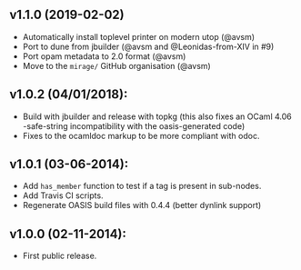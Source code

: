 ## v1.1.0 (2019-02-02)
* Automatically install toplevel printer on modern utop (@avsm)
* Port to dune from jbuilder (@avsm and @Leonidas-from-XIV in #9)
* Port opam metadata to 2.0 format (@avsm)
* Move to the `mirage/` GitHub organisation (@avsm)

## v1.0.2 (04/01/2018):

* Build with jbuilder and release with topkg
  (this also fixes an OCaml 4.06 -safe-string incompatibility with
   the oasis-generated code)
* Fixes to the ocamldoc markup to be more compliant with odoc.

## v1.0.1 (03-06-2014):

* Add `has_member` function to test if a tag is present in sub-nodes.
* Add Travis CI scripts.
* Regenerate OASIS build files with 0.4.4 (better dynlink support)

## v1.0.0 (02-11-2014):

* First public release.
